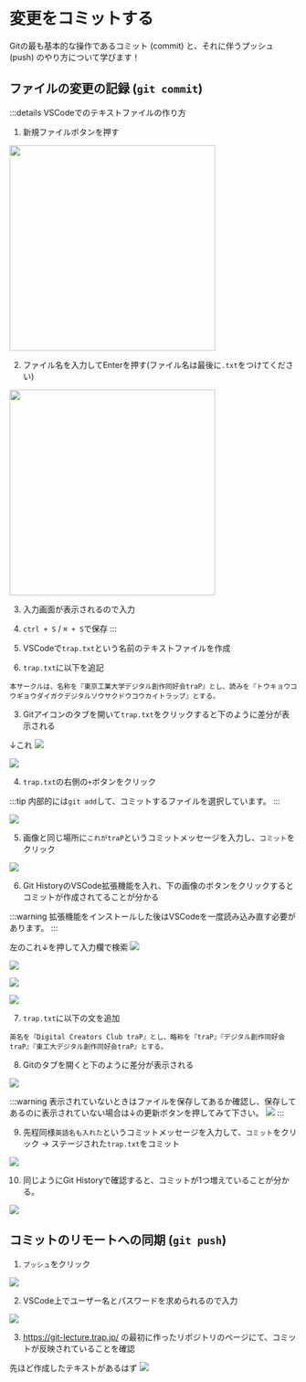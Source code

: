 # 変更をコミットする

Gitの最も基本的な操作であるコミット (commit) と、それに伴うプッシュ (push) のやり方について学びます！

## ファイルの変更の記録 (`git commit`)

:::details VSCodeでのテキストファイルの作り方

1. 新規ファイルボタンを押す

<img src="https://md.trap.jp/uploads/upload_3aab9a82e3804659d87a911872da158c.png" width="360">

2. ファイル名を入力してEnterを押す(ファイル名は最後に`.txt`をつけてください)

<img src="https://md.trap.jp/uploads/upload_fe86b032138502205b0cec86a7a65818.png" width="360">

3. 入力画面が表示されるので入力
4. `ctrl + S` / `⌘ + S`で保存
   :::

5. VSCodeで`trap.txt`という名前のテキストファイルを作成
6. `trap.txt`に以下を追記

```
本サークルは、名称を『東京工業大学デジタル創作同好会traP』とし、読みを『トウキョウコウギョウダイガクデジタルソウサクドウコウカイトラップ』とする。
```

3. Gitアイコンのタブを開いて`trap.txt`をクリックすると下のように差分が表示される

↓これ
![](https://md.trap.jp/uploads/upload_22e500bf5c661458f5ac19c00e80220f.png)

![](https://md.trap.jp/uploads/upload_15b9159b7f304ed5f1f514454061f889.png)

4. `trap.txt`の右側の`+`ボタンをクリック

:::tip
内部的には`git add`して、コミットするファイルを選択しています。
:::

![](https://md.trap.jp/uploads/upload_7b2537bcb18e82257962da5304189ee5.png)

5. 画像と同じ場所に`これがtraP`というコミットメッセージを入力し、`コミット`をクリック

![](https://md.trap.jp/uploads/upload_0335d59f1d6469a3ab1b44fa7b756de8.png)

6. Git HistoryのVSCode拡張機能を入れ、下の画像のボタンをクリックするとコミットが作成されてることが分かる

:::warning
拡張機能をインストールした後はVSCodeを一度読み込み直す必要があります。
:::

左のこれ↓を押して入力欄で検索
![](https://md.trap.jp/uploads/upload_872b29e54626055c9828096cb2f2f8eb.png)

![](https://md.trap.jp/uploads/upload_e9916f3b5bc77e59802df4febc7c51b2.png)

![](https://md.trap.jp/uploads/upload_b9197b98773327d276489b4c9df63aee.png)

![](https://md.trap.jp/uploads/upload_cca077c325e9e611416a724544d45b38.png)

7. `trap.txt`に以下の文を追加

```plaintext
英名を『Digital Creators Club traP』とし、略称を『traP』『デジタル創作同好会traP』『東工大デジタル創作同好会traP』とする。
```

8. Gitのタブを開くと下のように差分が表示される

![](https://md.trap.jp/uploads/upload_48d1d1785a1fa615aa372f4b822b3cbe.png)

:::warning
表示されていないときはファイルを保存してあるか確認し、保存してあるのに表示されていない場合は↓の更新ボタンを押してみて下さい。
![](https://md.trap.jp/uploads/upload_f25f4affd39ff04b97154bdb83a914e3.png)
:::

9. 先程同様`英語名も入れた`というコミットメッセージを入力して、`コミット`をクリック → ステージされた`trap.txt`をコミット

![](https://md.trap.jp/uploads/upload_3652c0c6df338f632c20b18edc46fa57.png)

10. 同じようにGit Historyで確認すると、コミットが1つ増えていることが分かる。

![](https://md.trap.jp/uploads/upload_2c16925e146ae197b79d1c5b7c716c8f.png)

## コミットのリモートへの同期 (`git push`)

1. `プッシュ`をクリック

![](https://md.trap.jp/uploads/upload_e8f4931ab98538dc8506d0fa57cee8b3.png)

2. VSCode上でユーザー名とパスワードを求められるので入力

![](https://md.trap.jp/uploads/upload_a1a374ee0df24009d2aee637e335eb0e.png)

3. https://git-lecture.trap.jp/ の最初に作ったリポジトリのページにて、コミットが反映されていることを確認

先ほど作成したテキストがあるはず
![](https://md.trap.jp/uploads/upload_e6e07454164ebf18c8a9902b47eb8105.png)
